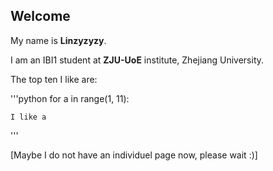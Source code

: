 ## Welcome 

My name is **Linzyzyzy**. 

I am an IBI1 student at **ZJU-UoE** institute, Zhejiang University.

The top ten I like are:

'''python
for a in range(1, 11):

	I like a
'''

[Maybe I do not have an individuel page now, please wait :)] 
